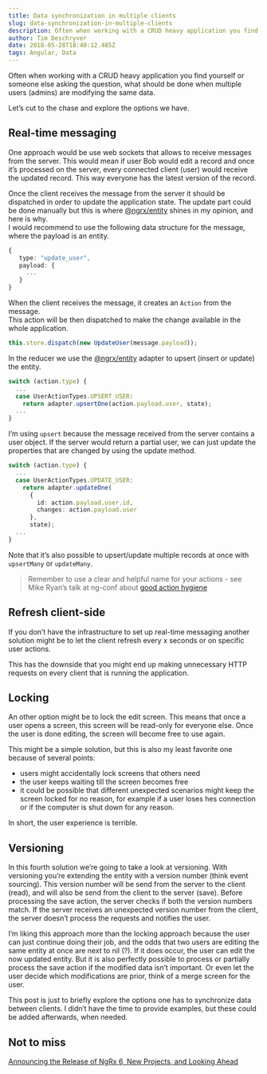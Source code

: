 ```yaml
---
title: Data synchronization in multiple clients
slug: data-synchronization-in-multiple-clients
description: Often when working with a CRUD heavy application you find yourself or someone else asking the question, what should be done when multiple users are using the same screens at the same time.
author: Tim Deschryver
date: 2018-05-28T18:40:12.485Z
tags: Angular, Data
---
```


Often when working with a CRUD heavy application you find yourself or someone else asking the question, what should be done when multiple users (admins) are modifying the same data.

Let’s cut to the chase and explore the options we have.

## Real-time messaging

One approach would be use web sockets that allows to receive messages from the server. This would mean if user Bob would edit a record and once it’s processed on the server, every connected client (user) would receive the updated record. This way everyone has the latest version of the record.

Once the client receives the message from the server it should be dispatched in order to update the application state. The update part could be done manually but this is where [@ngrx/entity](https://ngrx.io/guide/entity) shines in my opinion, and here is why.  
I would recommend to use the following data structure for the message, where the payload is an entity.

```ts
{
   type: "update_user",
   payload: {
     ...
   }
}
```

When the client receives the message, it creates an `Action` from the message.  
This action will be then dispatched to make the change available in the whole application.

```ts
this.store.dispatch(new UpdateUser(message.payload));
```

In the reducer we use the [@ngrx/entity](https://www.youtube.com/watch?v=JmnsEvoy-gY) adapter to upsert (insert or update) the entity.

```ts
switch (action.type) {
  ...
  case UserActionTypes.UPSERT_USER:
    return adapter.upsertOne(action.payload.user, state);
  ...
}
```

I’m using `upsert` because the message received from the server contains a user object. If the server would return a partial user, we can just update the properties that are changed by using the update method.

```ts
switch (action.type) {
  ...
  case UserActionTypes.UPDATE_USER:
    return adapter.updateOne(
      {
        id: action.payload.user.id,
        changes: action.payload.user
      },
      state);
  ...
}
```

Note that it’s also possible to upsert/update multiple records at once with `upsertMany` or `updateMany`.

> Remember to use a clear and helpful name for your actions - see Mike Ryan’s talk at ng-conf about [good action hygiene](https://www.youtube.com/watch?v=JmnsEvoy-gY)

## Refresh client-side

If you don’t have the infrastructure to set up real-time messaging another solution might be to let the client refresh every x seconds or on specific user actions.

This has the downside that you might end up making unnecessary HTTP requests on every client that is running the application.

## Locking

An other option might be to lock the edit screen. This means that once a user opens a screen, this screen will be read-only for everyone else. Once the user is done editing, the screen will become free to use again.

This might be a simple solution, but this is also my least favorite one because of several points:

- users might accidentally lock screens that others need
- the user keeps waiting till the screen becomes free
- it could be possible that different unexpected scenarios might keep the screen locked for no reason, for example if a user loses hes connection or if the computer is shut down for any reason.

In short, the user experience is terrible.

## Versioning

In this fourth solution we’re going to take a look at versioning. With versioning you’re extending the entity with a version number (think event sourcing). This version number will be send from the server to the client (read), and will also be send from the client to the server (save). Before processing the save action, the server checks if both the version numbers match. If the server receives an unexpected version number from the client, the server doesn’t process the requests and notifies the user.

I’m liking this approach more than the locking approach because the user can just continue doing their job, and the odds that two users are editing the same entity at once are next to nil (?). If it does occur, the user can edit the now updated entity. But it is also perfectly possible to process or partially process the save action if the modified data isn’t important. Or even let the user decide which modifications are prior, think of a merge screen for the user.

This post is just to briefly explore the options one has to synchronize data between clients. I didn’t have the time to provide examples, but these could be added afterwards, when needed.

## Not to miss

[Announcing the Release of NgRx 6, New Projects, and Looking Ahead](https://medium.com/ngrx/announcing-the-release-of-ngrx-6-new-projects-and-looking-ahead-5fc30bed260b)
